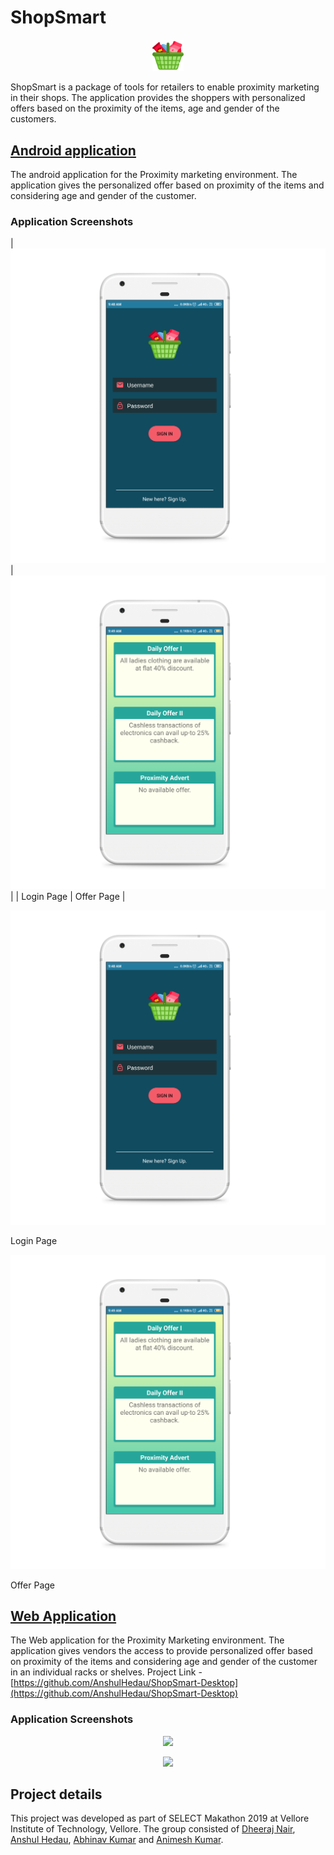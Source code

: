# ShopSmart

<p align = "center"><img src="Pictures/Project Icon.png" width = 10%"></img></p>
  
ShopSmart is a package of tools for retailers to enable proximity marketing in their shops. The application provides the shoppers with personalized offers based on the proximity of the items, age and gender of the customers.

## [Android application](https://github.com/Dheeraj1998/ShopSmart/tree/master/Android_Application)
The android application for the Proximity marketing environment. The application gives the personalized offer based on proximity of the items and considering age and gender of the customer.

### Application Screenshots
| ![Pictures/image-001.png](Pictures/image-001.png) | ![Pictures/image-002.png](Pictures/image-002.png) |
| Login Page | Offer Page |

<p align = "center"><img src="Pictures/image-001.png"></img></p>
Login Page
<p align = "center"><img src="Pictures/image-002.png"></img></p>
Offer Page

## [Web Application](https://github.com/AnshulHedau/ShopSmart-Desktop)
The Web application for the Proximity Marketing environment. The application gives vendors the access to provide personalized offer based on proximity of the items and considering age and gender of the customer in an individual racks or shelves.
Project Link - [https://github.com/AnshulHedau/ShopSmart-Desktop](https://github.com/AnshulHedau/ShopSmart-Desktop)

### Application Screenshots
<p align = "center"><img src="https://github.com/AnshulHedau/ShopSmart-Desktop/blob/master/Images/image-001.png"></img></p>
<p align = "center"><img src="https://github.com/AnshulHedau/ShopSmart-Desktop/blob/master/Images/image-002.png"></img></p>

## Project details
This project was developed as part of SELECT Makathon 2019 at Vellore Institute of Technology, Vellore. The group consisted of [Dheeraj Nair](https://www.linkedin.com/in/dheeraj1998), [Anshul Hedau](https://www.linkedin.com/in/anshul-hedau), [Abhinav Kumar](https://www.linkedin.com/in/abhinavkrs) and [Animesh Kumar](https://www.linkedin.com/in/animesh-kumar-130a6a109).
